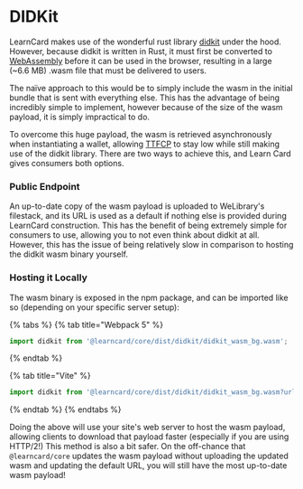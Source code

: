 # DIDKit

LearnCard makes use of the wonderful rust library [didkit](https://github.com/spruceid/didkit) under the hood. However, because didkit is written in Rust, it must first be converted to [WebAssembly](https://webassembly.org/) before it can be used in the browser, resulting in a large (\~6.6 MB) .wasm file that must be delivered to users.

The naïve approach to this would be to simply include the wasm in the initial bundle that is sent with everything else. This has the advantage of being incredibly simple to implement, however because of the size of the wasm payload, it is simply impractical to do.

To overcome this huge payload, the wasm is retrieved asynchronously when instantiating a wallet, allowing [TTFCP](https://web.dev/fcp/) to stay low while still making use of the didkit library. There are two ways to achieve this, and Learn Card gives consumers both options.

### Public Endpoint

An up-to-date copy of the wasm payload is uploaded to WeLibrary's filestack, and its URL is used as a default if nothing else is provided during LearnCard construction. This has the benefit of being extremely simple for consumers to use, allowing you to not even think about didkit at all. However, this has the issue of being relatively slow in comparison to hosting the didkit wasm binary yourself.

### Hosting it Locally

The wasm binary is exposed in the npm package, and can be imported like so (depending on your specific server setup):

{% tabs %}
{% tab title="Webpack 5" %}
```typescript
import didkit from '@learncard/core/dist/didkit/didkit_wasm_bg.wasm';
```
{% endtab %}

{% tab title="Vite" %}
```typescript
import didkit from '@learncard/core/dist/didkit/didkit_wasm_bg.wasm?url';
```
{% endtab %}
{% endtabs %}

Doing the above will use your site's web server to host the wasm payload, allowing clients to download that payload faster (especially if you are using HTTP/2!) This method is also a bit safer. On the off-chance that `@learncard/core` updates the wasm payload without uploading the updated wasm and updating the default URL, you will still have the most up-to-date wasm payload!
